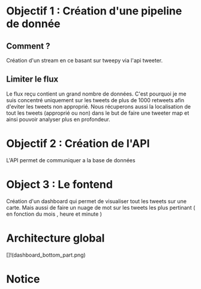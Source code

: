 # Objectif 1 : Création d'une pipeline de donnée

## Comment ?

Création d'un stream en ce basant sur tweepy via l'api tweeter.

## Limiter le flux 

Le flux reçu contient un grand nombre de données. C'est pourquoi je me suis concentré uniquement sur les tweets de plus de 1000 retweets afin d'eviter les tweets non approprié.
Nous récuperons aussi la localisation de tout les tweets (approprié ou non) dans le but de faire une tweeter map et ainsi pouvoir analyser plus en profondeur.

# Objectif 2 : Création de l'API

L'API permet de communiquer a la base de données

# Object 3 : Le fontend

Création d'un dashboard qui permet de visualiser tout les tweets sur une carte. 
Mais aussi de faire un nuage de mot sur les tweets les plus pertinant ( en fonction du mois , heure et minute )

# Architecture global 

[]!(dashboard_bottom_part.png)
# Notice 




